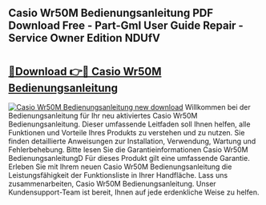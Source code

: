 ## Casio Wr50M Bedienungsanleitung PDF Download Free - Part-GmI User Guide Repair - Service Owner Edition NDUfV

# <h2><a href="http://df1o20s.blite.top/?on=Casio+Wr50M+Bedienungsanleitung">🔗Download 👉🔴 Casio Wr50M Bedienungsanleitung</a></h2>

[![Casio Wr50M Bedienungsanleitung new download](https://i.imgur.com/lujVjoI.png)](http://df1o20s.blite.top/?on=Casio+Wr50M+Bedienungsanleitung)
Willkommen bei der Bedienungsanleitung für Ihr neu aktiviertes Casio Wr50M Bedienungsanleitung. Dieser umfassende Leitfaden soll Ihnen helfen, alle Funktionen und Vorteile Ihres Produkts zu verstehen und zu nutzen. Sie finden detaillierte Anweisungen zur Installation, Verwendung, Wartung und Fehlerbehebung. Bitte lesen Sie die Garantieinformationen Casio Wr50M BedienungsanleitungD Für dieses Produkt gilt eine umfassende Garantie. Erleben Sie mit Ihrem neuen Casio Wr50M Bedienungsanleitung die Leistungsfähigkeit der Funktionsliste in Ihrer Handfläche. Lass uns zusammenarbeiten, Casio Wr50M Bedienungsanleitung. Unser Kundensupport-Team ist bereit, Ihnen auf jede erdenkliche Weise zu helfen.
